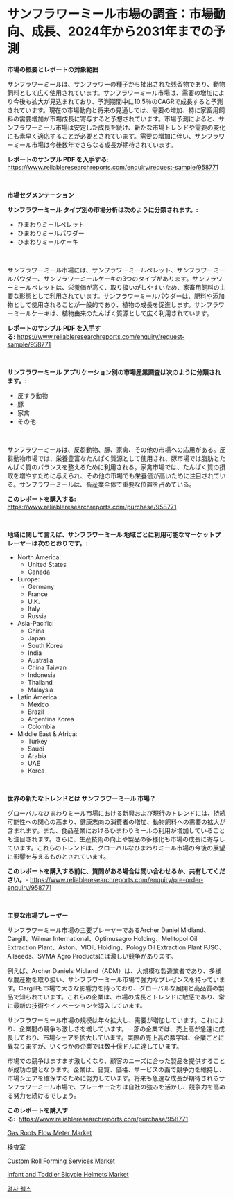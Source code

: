 <p><h1>サンフラワーミール市場の調査：市場動向、成長、2024年から2031年までの予測</h1></p><p><strong>市場の概要とレポートの対象範囲</strong></p>
<p><p>サンフラワーミールは、サンフラワーの種子から抽出された残留物であり、動物飼料として広く使用されています。サンフラワーミール市場は、需要の増加により今後も拡大が見込まれており、予測期間中に10.5％のCAGRで成長すると予測されています。現在の市場動向と将来の見通しでは、需要の増加、特に家畜用飼料の需要増加が市場成長に寄与すると予想されています。市場予測によると、サンフラワーミール市場は安定した成長を続け、新たな市場トレンドや需要の変化にも素早く適応することが必要とされています。需要の増加に伴い、サンフラワーミール市場は今後数年でさらなる成長が期待されています。</p></p>
<p><strong>レポートのサンプル PDF を入手する:</strong> <a href="https://www.reliableresearchreports.com/enquiry/request-sample/958771">https://www.reliableresearchreports.com/enquiry/request-sample/958771</a></p>
<p>&nbsp;</p>
<p><strong>市場セグメンテーション</strong></p>
<p><strong>サンフラワーミール タイプ別の市場分析は次のように分類されます。:</strong></p>
<p><ul><li>ひまわりミールペレット</li><li>ひまわりミールパウダー</li><li>ひまわりミールケーキ</li></ul></p>
<p>&nbsp;</p>
<p><p>サンフラワーミール市場には、サンフラワーミールペレット、サンフラワーミールパウダー、サンフラワーミールケーキの3つのタイプがあります。サンフラワーミールペレットは、栄養価が高く、取り扱いがしやすいため、家畜用飼料の主要な形態として利用されています。サンフラワーミールパウダーは、肥料や添加物として使用されることが一般的であり、植物の成長を促進します。サンフラワーミールケーキは、植物由来のたんぱく質源として広く利用されています。</p></p>
<p><strong>レポートのサンプル PDF を入手する:</strong>&nbsp;<a href="https://www.reliableresearchreports.com/enquiry/request-sample/958771">https://www.reliableresearchreports.com/enquiry/request-sample/958771</a></p>
<p>&nbsp;</p>
<p><strong> サンフラワーミール アプリケーション別の市場産業調査は次のように分類されます。:</strong></p>
<p><ul><li>反すう動物</li><li>豚</li><li>家禽</li><li>その他</li></ul></p>
<p>&nbsp;</p>
<p><p>サンフラワーミールは、反芻動物、豚、家禽、その他の市場への応用がある。反芻動物市場では、栄養豊富なたんぱく質源として使用され、豚市場では脂肪とたんぱく質のバランスを整えるために利用される。家禽市場では、たんぱく質の摂取を増やすために与えられ、その他の市場でも栄養価が高いために注目されている。サンフラワーミールは、畜産業全体で重要な位置を占めている。</p></p>
<p><strong>このレポートを購入する:</strong>&nbsp; <a href="https://www.reliableresearchreports.com/purchase/958771">https://www.reliableresearchreports.com/purchase/958771</a></p>
<p>&nbsp;</p>
<p><strong>地域に関して言えば、サンフラワーミール 地域ごとに利用可能なマーケットプレーヤーは次のとおりです。:</strong></p>
<p><ul>
    <li>
        North America:
        <ul>
            <li>United States</li>
            <li>Canada</li>
        </ul>
    </li>
    <li>
        Europe:
        <ul>
            <li>Germany</li>
            <li>France</li>
            <li>U.K.</li>
            <li>Italy</li>
            <li>Russia</li>
        </ul>
    </li>
    <li>
        Asia-Pacific:
        <ul>
            <li>China</li>
            <li>Japan</li>
            <li>South Korea</li>
            <li>India</li>
            <li>Australia</li>
            <li>China Taiwan</li>
            <li>Indonesia</li>
            <li>Thailand</li>
            <li>Malaysia</li>
        </ul>
    </li>
    <li>
        Latin America:
        <ul>
            <li>Mexico</li>
            <li>Brazil</li>
            <li>Argentina Korea</li>
            <li>Colombia</li>
        </ul>
    </li>
    <li>
        Middle East & Africa:
        <ul>
            <li>Turkey</li>
            <li>Saudi</li>
            <li>Arabia</li>
            <li>UAE</li>
            <li>Korea</li>
        </ul>
    </li>
    </ul></p>
<p>&nbsp;</p>
<p><strong>世界の新たなトレンドとは サンフラワーミール 市場？</strong></p>
<p><p>グローバルなひまわりミール市場における新興および現行のトレンドには、持続可能性への関心の高まり、健康志向の消費者の増加、動物飼料への需要の拡大が含まれます。また、食品産業におけるひまわりミールの利用が増加していることも注目されます。さらに、生産技術の向上や製品の多様化も市場の成長に寄与しています。これらのトレンドは、グローバルなひまわりミール市場の今後の展望に影響を与えるものとされています。</p></p>
<p><strong>このレポートを購入する前に、質問がある場合は問い合わせるか、共有してください。</strong>- <a href="https://www.reliableresearchreports.com/enquiry/pre-order-enquiry/958771">https://www.reliableresearchreports.com/enquiry/pre-order-enquiry/958771</a></p>
<p>&nbsp;</p>
<p><strong>主要な市場プレーヤー</strong></p>
<p><p>サンフラワーミール市場の主要プレーヤーであるArcher Daniel Midland、Cargill、Wilmar International、Optimusagro Holding、Melitopol Oil Extraction Plant、Aston、VIOIL Holding、Pology Oil Extraction Plant PJSC、Allseeds、SVMA Agro Productsには激しい競争があります。</p><p>例えば、Archer Daniels Midland（ADM）は、大規模な製造業者であり、多様な農産物を取り扱い、サンフラワーミール市場で強力なプレゼンスを持っています。Cargillも市場で大きな影響力を持っており、グローバルな展開と高品質の製品で知られています。これらの企業は、市場の成長とトレンドに敏感であり、常に最新の技術やイノベーションを導入しています。</p><p>サンフラワーミール市場の規模は年々拡大し、需要が増加しています。これにより、企業間の競争も激しさを増しています。一部の企業では、売上高が急速に成長しており、市場シェアを拡大しています。実際の売上高の数字は、企業ごとに異なりますが、いくつかの企業では数十億ドルに達しています。</p><p>市場での競争はますます激しくなり、顧客のニーズに合った製品を提供することが成功の鍵となります。企業は、品質、価格、サービスの面で競争力を維持し、市場シェアを確保するために努力しています。将来も急速な成長が期待されるサンフラワーミール市場で、プレーヤーたちは自社の強みを活かし、競争力を高める努力を続けるでしょう。</p></p>
<p><strong>このレポートを購入する:</strong>&nbsp;&nbsp;<a href="https://www.reliableresearchreports.com/purchase/958771">https://www.reliableresearchreports.com/purchase/958771</a></p>
<p><p><a href="https://github.com/RickHolmes3/Market-Research-Report-List-3/blob/main/gas-roots-flow-meter-market.md">Gas Roots Flow Meter Market</a></p><p><a href="https://github.com/zekaoe592392/Market-Research-Report-List-1/blob/main/7193345185499.md">検査室</a></p><p><a href="https://github.com/Krish2023na/Market-Research-Report-List-3/blob/main/custom-roll-forming-services-market.md">Custom Roll Forming Services Market</a></p><p><a href="https://bubble-tree-ea4.notion.site/Infant-and-Toddler-Bicycle-Helmets-Market-Centers-on-Aspects-such-as-Market-Growth-Market-Share-Ma-1150268b8e6d4a4baab6d437df7f0010">Infant and Toddler Bicycle Helmets Market</a></p><p><a href="https://github.com/vs10l4sfg5c/Market-Research-Report-List-1/blob/main/2763641185495.md">검사 웰스</a></p></p>